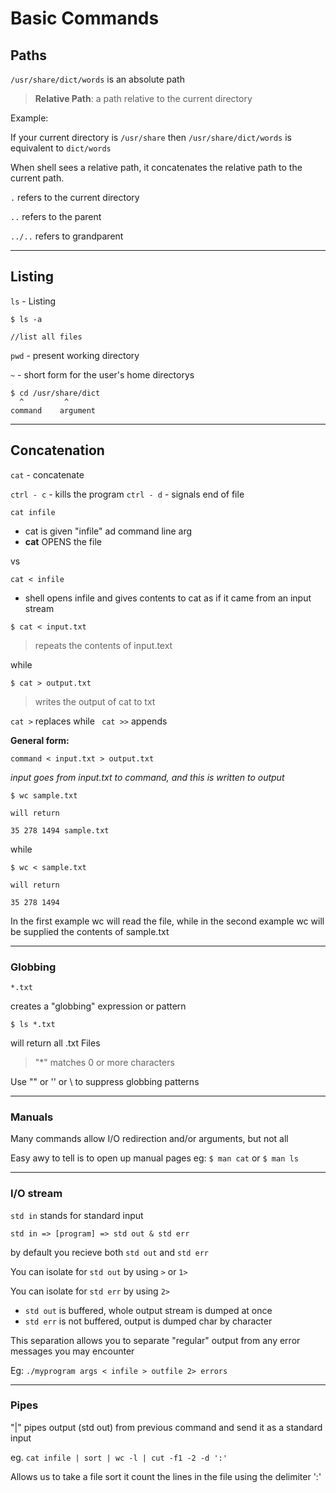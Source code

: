 # Basic Commands

## Paths

`/usr/share/dict/words` is an absolute path

> **Relative Path**: a path relative to the current directory

Example:

If your current directory is `/usr/share` then `/usr/share/dict/words` is equivalent to `dict/words`

When shell sees a relative path, it concatenates the relative path to the current path.

`.` refers to the current directory

`..` refers to the parent

`../..` refers to grandparent

---
## Listing

`ls` - Listing

```
$ ls -a

//list all files
```

`pwd` - present working directory

`~` - short form for the user's home directorys

```
$ cd /usr/share/dict
  ^         ^
command    argument
```
---
## Concatenation

`cat` - concatenate

`ctrl - c` - kills the program
`ctrl - d` - signals end of file
<br>

`cat infile`
* cat is given "infile" ad command line arg
* **cat** OPENS the file

vs

`cat < infile`
* shell opens infile and gives contents to cat as if it came from an input stream

```
$ cat < input.txt
```
> repeats the contents of input.text

while

```
$ cat > output.txt
```
> writes the output of cat to txt

` cat > ` replaces while ` cat >>` appends

**General form:**

```
command < input.txt > output.txt
```

*input goes from input.txt to command, and this is written to output*


```
$ wc sample.txt

will return

35 278 1494 sample.txt
```

while

```
$ wc < sample.txt

will return

35 278 1494
```

In the first example wc will read the file, while in the second example wc will be supplied the contents of sample.txt

---
### Globbing

```
*.txt
```

creates a "globbing" expression or pattern

```
$ ls *.txt
```

will return all .txt Files

> "*" matches 0 or more characters

Use "" or '' or \ to suppress globbing patterns

---

### Manuals

Many commands allow I/O redirection and/or arguments, but not all

Easy awy to tell is to open up manual pages eg: `$ man cat` or `$ man ls`

---

### I/O stream

`std in` stands for standard input

`std in => [program] => std out & std err`

by default you recieve both `std out` and `std err`

You can isolate for `std out` by using `>` or `1>`

You can isolate for `std err` by using `2>`

* `std out` is buffered, whole output stream is dumped at once
* `std err` is not buffered, output is dumped char by character

This separation allows you to separate "regular" output from any error messages you may encounter

Eg: ```./myprogram args < infile > outfile 2> errors```

---

### Pipes

"|" pipes output (std out) from previous command and send it as a standard input

eg. `cat infile | sort | wc -l | cut -f1 -2 -d ':'`

Allows us to take a file sort it count the lines in the file using the delimiter ':'
